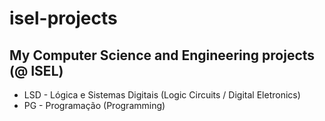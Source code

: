 # isel-projects
## My Computer Science and Engineering projects (@ ISEL)

* LSD - Lógica e Sistemas Digitais (Logic Circuits / Digital Eletronics)
* PG - Programação (Programming)
